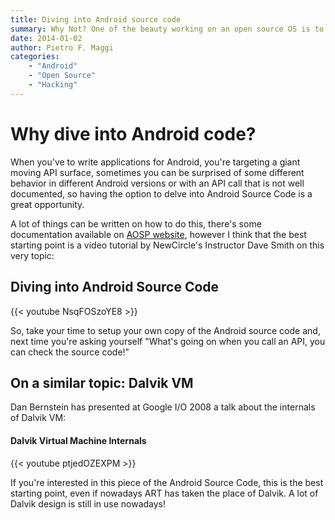 ```yaml
---
title: Diving into Android source code
summary: Why Not? One of the beauty working on an open source OS is to be able to look into the source code to understand how it works. Don't trust the documentation (or the comments in the source code). Trust only the code itself! 
date: 2014-01-02
author: Pietro F. Maggi
categories:
    - "Android"
    - "Open Source"
    - "Hacking"
---
```



# Why dive into Android code?
When you've to write applications for Android, you're targeting a giant moving API surface, sometimes you can be surprised of some different behavior in different Android versions or with an API call that is not well documented, so having the option to delve into Android Source Code is a great opportunity.

A lot of things can be written on how to do this, there's some documentation available on [AOSP website](http://source.android.com/source/index.html), however I think that the best starting point is a video tutorial by NewCircle's Instructor Dave Smith on this very topic:
## Diving into Android Source Code
{{< youtube NsqFOSzoYE8 >}}

So, take your time to setup your own copy of the Android source code and, next time you're asking yourself "What's going on when you call an API, you can check the source code!"

## On a similar topic: Dalvik VM
Dan Bernstein has presented at Google I/O 2008 a talk about the internals of Dalvik VM:
#### Dalvik Virtual Machine Internals
{{< youtube ptjedOZEXPM >}}

If you're interested in this piece of the Android Source Code, this is the best starting point, even if nowadays ART has taken the place of Dalvik. A lot of Dalvik design is still in use nowadays!
